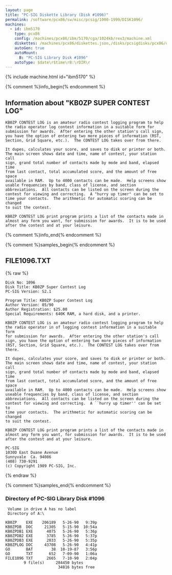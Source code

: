 ```yaml
---
layout: page
title: "PC-SIG Diskette Library (Disk #1096)"
permalink: /software/pcx86/sw/misc/pcsig/1000-1999/DISK1096/
machines:
  - id: ibm5170
    type: pcx86
    config: /machines/pcx86/ibm/5170/cga/1024kb/rev3/machine.xml
    diskettes: /machines/pcx86/diskettes.json,/disks/pcsigdisks/pcx86/diskettes.json
    autoGen: true
    autoMount:
      B: "PC-SIG Library Disk #1096"
    autoType: $date\r$time\rB:\rDIR\r
---
```


{% include machine.html id="ibm5170" %}

{% comment %}info_begin{% endcomment %}

## Information about "KB0ZP SUPER CONTEST LOG"

    KB0ZP CONTEST LOG is an amateur radio contest logging program to help
    the radio operator log contest information in a suitable form for
    submission for awards.  After entering the other station's call sign,
    you have the option of entering two more pieces of information (RST,
    Section, Grid Square, etc.).  The CONTEST LOG takes over from there.
    
    It dupes, calculates your score, and saves to disk or printer or both.
    The main screen shows date and time, name of contest, your station call
    sign, grand total number of contacts made by mode and band, elapsed time
    from last contact, total accumulated score, and the amount of free space
    available in RAM.  Up to 4000 contacts can be made.  Help screens show
    usable frequencies by band, class of license, and section
    abbreviations.  All contacts can be listed on the screen during the
    contest for viewing and correcting.  A "hurry up timer" can be set to
    time your contacts.  The arithmetic for automatic scoring can be changed
    to suit the contest.
    
    KB0ZP CONTEST LOG print program prints a list of the contacts made in
    almost any form you want, for submission for awards.  It is to be used
    after the contest and at your leisure.
{% comment %}info_end{% endcomment %}

{% comment %}samples_begin{% endcomment %}

## FILE1096.TXT

{% raw %}
```
Disk No: 1096                                                           
Disk Title: KB0ZP Super Contest Log                                     
PC-SIG Version: S2.1                                                    
                                                                        
Program Title: KB0ZP Super Contest Log                                  
Author Version: 05/90                                                   
Author Registration: $25.00                                             
Special Requirements: 640K RAM, a hard disk, and a printer.             
                                                                        
KB0ZP CONTEST LOG is an amateur radio contest logging program to help   
the radio operator in of logging contest information in a suitable form 
for submission for awards.  After entering the other station's call     
sign, you have the option of entering two more pieces of information    
(RST, Section, Grid Square, etc.).  The CONTEST LOG takes over from     
there.                                                                  
                                                                        
It dupes, calculates your score, and saves to disk or printer or both.  
The main screen shows date and time, name of contest, your station call 
sign, grand total number of contacts made by mode and band, elapsed time
from last contact, total accumulated score, and the amount of free space
available in RAM.  Up to 4000 contacts can be made.  Help screens show  
useable frequencies by band, class of license, and section              
abbreviations.  All contacts can be listed on the screen during the     
contest for viewing and correcting.  A ``hurry up timer'' can be set to 
time your contacts.  The arithmetic for automatic scoring can be changed
to suit the contest.                                                    
                                                                        
KB0ZP CONTEST LOG print program prints a list of the contacts made in   
almost any form you want, for submission for awards.  It is to be used  
after the contest and at your leisure.                                  
                                                                        
PC-SIG                                                                  
1030D East Duane Avenue                                                 
Sunnyvale  Ca. 94086                                                    
(408) 730-9291                                                          
(c) Copyright 1989 PC-SIG, Inc.                                         
```
{% endraw %}

{% comment %}samples_end{% endcomment %}

### Directory of PC-SIG Library Disk #1096

     Volume in drive A has no label
     Directory of A:\

    KB0ZP    EXE    206189   5-26-90   9:39p
    KB0ZPDB  DOC     21305   5-15-90  10:54a
    KB0ZPDB1 EXE      4075   5-26-90   5:36p
    KB0ZPDB2 EXE      3785   5-26-90   5:37p
    KB0ZPDB3 EXE      2033   5-26-90   5:35p
    KB0ZPLOG DOC     43708   5-26-90   4:41p
    GO       BAT        38  10-19-87   3:56p
    GO       TXT       652   7-09-90   1:06a
    FILE1096 TXT      2665   7-10-90   2:04p
            9 file(s)     284450 bytes
                           34816 bytes free
